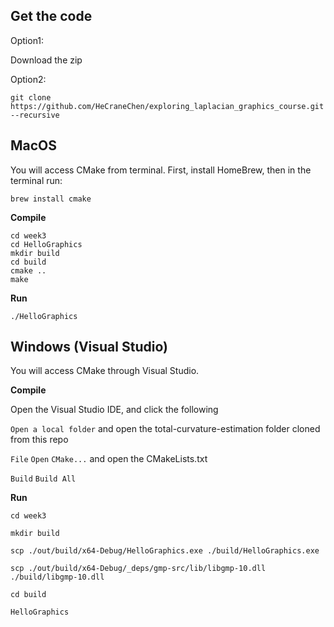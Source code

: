 ## Get the code

Option1:

Download the zip

Option2:

    git clone https://github.com/HeCraneChen/exploring_laplacian_graphics_course.git --recursive



## MacOS 

You will access CMake from terminal. First, install HomeBrew, then in the terminal run:

    brew install cmake

**Compile**

    cd week3
    cd HelloGraphics
    mkdir build
    cd build
    cmake ..
    make

**Run**

    ./HelloGraphics

## Windows (Visual Studio)

You will access CMake through Visual Studio.

**Compile**

Open the Visual Studio IDE, and click the following

`Open a local folder` and open the total-curvature-estimation folder cloned from this repo

`File`  `Open`  `CMake...` and open the CMakeLists.txt

`Build`  `Build All`


**Run**

    cd week3
    
    mkdir build
    
    scp ./out/build/x64-Debug/HelloGraphics.exe ./build/HelloGraphics.exe
    
    scp ./out/build/x64-Debug/_deps/gmp-src/lib/libgmp-10.dll ./build/libgmp-10.dll
    
    cd build
    
    HelloGraphics
    



